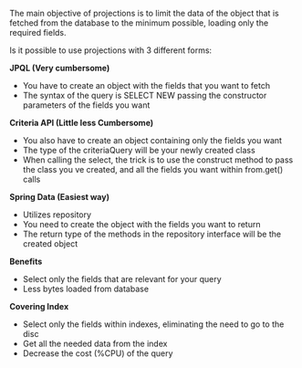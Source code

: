 The main objective of projections is to limit the data of the object that
is fetched from the database to the minimum possible, loading only the required
fields.

Is it possible to use projections with 3 different forms:

**JPQL (Very cumbersome)**

- You have to create an object with the fields that you want to fetch
- The syntax of the query is SELECT NEW <FULLY QUALYFIED NAME OF THE OBJECT 
  CREATED> passing the constructor parameters of the fields you want

**Criteria API (Little less Cumbersome)**

- You also have to create an object containing only the fields you want
- The type of the criteriaQuery will be your newly created class
- When calling the select, the trick is to use the construct method to 
  pass the class you ve created, and all the fields you want within from.get()
  calls

**Spring Data (Easiest way)**

- Utilizes repository
- You need to create the object with the fields you want to return
- The return type of the methods in the repository interface will be the created object

**Benefits**

- Select only the fields that are relevant for your query
- Less bytes loaded from database

**Covering Index**

- Select only the fields within indexes, eliminating the need to go to the disc
- Get all the needed data from the index
- Decrease the cost (%CPU) of the query
